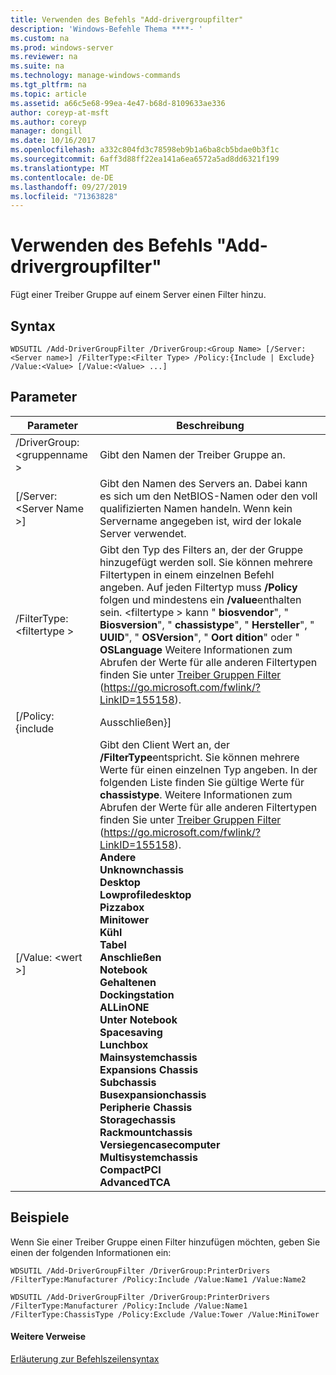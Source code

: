 ```yaml
---
title: Verwenden des Befehls "Add-drivergroupfilter"
description: 'Windows-Befehle Thema ****- '
ms.custom: na
ms.prod: windows-server
ms.reviewer: na
ms.suite: na
ms.technology: manage-windows-commands
ms.tgt_pltfrm: na
ms.topic: article
ms.assetid: a66c5e68-99ea-4e47-b68d-8109633ae336
author: coreyp-at-msft
ms.author: coreyp
manager: dongill
ms.date: 10/16/2017
ms.openlocfilehash: a332c804fd3c78598eb9b1a6ba8cb5bdae0b3f1c
ms.sourcegitcommit: 6aff3d88ff22ea141a6ea6572a5ad8dd6321f199
ms.translationtype: MT
ms.contentlocale: de-DE
ms.lasthandoff: 09/27/2019
ms.locfileid: "71363828"
---
```

# <a name="using-the-add-drivergroupfilter-command"></a>Verwenden des Befehls "Add-drivergroupfilter"



Fügt einer Treiber Gruppe auf einem Server einen Filter hinzu.

## <a name="syntax"></a>Syntax

```
WDSUTIL /Add-DriverGroupFilter /DriverGroup:<Group Name> [/Server:<Server name>] /FilterType:<Filter Type> /Policy:{Include | Exclude} /Value:<Value> [/Value:<Value> ...]
```

## <a name="parameters"></a>Parameter

|         Parameter          |                                                                                                                                                                                                                                                                                                                                                                                                                                                                            Beschreibung                                                                                                                                                                                                                                                                                                                                                                                                                                                                            |
|----------------------------|-------------------------------------------------------------------------------------------------------------------------------------------------------------------------------------------------------------------------------------------------------------------------------------------------------------------------------------------------------------------------------------------------------------------------------------------------------------------------------------------------------------------------------------------------------------------------------------------------------------------------------------------------------------------------------------------------------------------------------------------------------------------------------------------------------------------------------------------------------------------------------------------------------------------------------------------------------------------|
| /DriverGroup: \<gruppenname > |                                                                                                                                                                                                                                                                                                                                                                                                                                                              Gibt den Namen der Treiber Gruppe an.                                                                                                                                                                                                                                                                                                                                                                                                                                                              |
|  [/Server: \<Server Name >]  |                                                                                                                                                                                                                                                                                                                                                                                                               Gibt den Namen des Servers an. Dabei kann es sich um den NetBIOS-Namen oder den voll qualifizierten Namen handeln. Wenn kein Servername angegeben ist, wird der lokale Server verwendet.                                                                                                                                                                                                                                                                                                                                                                                                               |
| /FilterType: \<filtertype >  |                                                                                                                                                                                                   Gibt den Typ des Filters an, der der Gruppe hinzugefügt werden soll. Sie können mehrere Filtertypen in einem einzelnen Befehl angeben. Auf jeden Filtertyp muss **/Policy** folgen und mindestens ein **/value**enthalten sein. \<filtertype > kann " **biosvendor**", " **Biosversion**", " **chassistype**", " **Hersteller**", " **UUID**", " **OSVersion**", " **Oort dition**" oder " **OSLanguage** Weitere Informationen zum Abrufen der Werte für alle anderen Filtertypen finden Sie unter [Treiber Gruppen Filter](https://go.microsoft.com/fwlink/?LinkID=155158) (<https://go.microsoft.com/fwlink/?LinkID=155158>).                                                                                                                                                                                                    |
|     [/Policy: {include      |                                                                                                                                                                                                                                                                                                                                                                                                                                                                             Ausschließen}]                                                                                                                                                                                                                                                                                                                                                                                                                                                                             |
|     [/Value: \<wert >]      | Gibt den Client Wert an, der **/FilterType**entspricht. Sie können mehrere Werte für einen einzelnen Typ angeben. In der folgenden Liste finden Sie gültige Werte für **chassistype**. Weitere Informationen zum Abrufen der Werte für alle anderen Filtertypen finden Sie unter [Treiber Gruppen Filter](https://go.microsoft.com/fwlink/?LinkID=155158) (<https://go.microsoft.com/fwlink/?LinkID=155158>).</br>**Andere**</br>**Unknownchassis**</br>**Desktop**</br>**Lowprofiledesktop**</br>**Pizzabox**</br>**Minitower**</br>**Kühl**</br>**Tabel**</br>**Anschließen**</br>**Notebook**</br>**Gehaltenen**</br>**Dockingstation**</br>**ALLinONE**</br>**Unter Notebook**</br>**Spacesaving**</br>**Lunchbox**</br>**Mainsystemchassis**</br>**Expansions Chassis**</br>**Subchassis**</br>**Busexpansionchassis**</br>**Peripherie Chassis**</br>**Storagechassis**</br>**Rackmountchassis**</br>**Versiegencasecomputer**</br>**Multisystemchassis**</br>**CompactPCI**</br>**AdvancedTCA** |

## <a name="BKMK_examples"></a>Beispiele

Wenn Sie einer Treiber Gruppe einen Filter hinzufügen möchten, geben Sie einen der folgenden Informationen ein:
```
WDSUTIL /Add-DriverGroupFilter /DriverGroup:PrinterDrivers /FilterType:Manufacturer /Policy:Include /Value:Name1 /Value:Name2
```
```
WDSUTIL /Add-DriverGroupFilter /DriverGroup:PrinterDrivers /FilterType:Manufacturer /Policy:Include /Value:Name1 /FilterType:ChassisType /Policy:Exclude /Value:Tower /Value:MiniTower
```

#### <a name="additional-references"></a>Weitere Verweise

[Erläuterung zur Befehlszeilensyntax](command-line-syntax-key.md)

